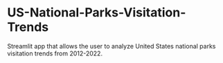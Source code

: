 # US-National-Parks-Visitation-Trends
Streamlit app that allows the user to analyze United States national parks visitation trends from 2012-2022.
